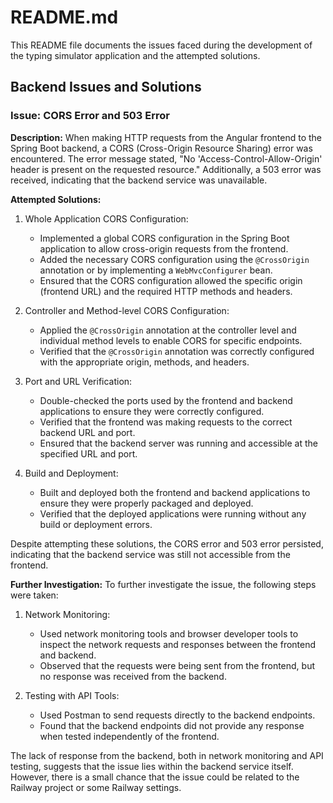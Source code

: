 # README.md

This README file documents the issues faced during the development of the typing simulator application and the attempted solutions.

## Backend Issues and Solutions

### Issue: CORS Error and 503 Error

**Description:**
When making HTTP requests from the Angular frontend to the Spring Boot backend, a CORS (Cross-Origin Resource Sharing) error was encountered. The error message stated, "No 'Access-Control-Allow-Origin' header is present on the requested resource." Additionally, a 503 error was received, indicating that the backend service was unavailable.

**Attempted Solutions:**
1. Whole Application CORS Configuration:
   - Implemented a global CORS configuration in the Spring Boot application to allow cross-origin requests from the frontend.
   - Added the necessary CORS configuration using the `@CrossOrigin` annotation or by implementing a `WebMvcConfigurer` bean.
   - Ensured that the CORS configuration allowed the specific origin (frontend URL) and the required HTTP methods and headers.

2. Controller and Method-level CORS Configuration:
   - Applied the `@CrossOrigin` annotation at the controller level and individual method levels to enable CORS for specific endpoints.
   - Verified that the `@CrossOrigin` annotation was correctly configured with the appropriate origin, methods, and headers.

3. Port and URL Verification:
   - Double-checked the ports used by the frontend and backend applications to ensure they were correctly configured.
   - Verified that the frontend was making requests to the correct backend URL and port.
   - Ensured that the backend server was running and accessible at the specified URL and port.

4. Build and Deployment:
   - Built and deployed both the frontend and backend applications to ensure they were properly packaged and deployed.
   - Verified that the deployed applications were running without any build or deployment errors.

Despite attempting these solutions, the CORS error and 503 error persisted, indicating that the backend service was still not accessible from the frontend.

**Further Investigation:**
To further investigate the issue, the following steps were taken:

1. Network Monitoring:
   - Used network monitoring tools and browser developer tools to inspect the network requests and responses between the frontend and backend.
   - Observed that the requests were being sent from the frontend, but no response was received from the backend.

2. Testing with API Tools:
   - Used Postman to send requests directly to the backend endpoints.
   - Found that the backend endpoints did not provide any response when tested independently of the frontend.

The lack of response from the backend, both in network monitoring and API testing, suggests that the issue lies within the backend service itself. However, there is a small chance that the issue could be related to the Railway project or some Railway settings.